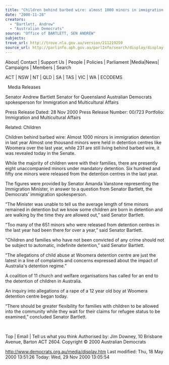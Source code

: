```yaml
---
title: "Children behind barbed wire: almost 1000 minors in immigration detention in last year."
date: "2000-11-28"
creators:
  - "Bartlett, Andrew"
  - "Australian Democrats"
source: "Office of BARTLETT, SEN ANDREW"
subjects:
trove_url: http://trove.nla.gov.au/version/211219259
source_url: http://parlinfo.aph.gov.au/parlInfo/search/display/display.w3p;query=Id%3A%22media/pressrel/LLY26%22
---
```


 About| Contact | Support Us | People | Policies | Parliament |Media|News| Campaigns | Members | Search

 ACT | NSW | NT | QLD | SA | TAS | VIC | WA | ECODEMS

   Media Releases

 Senator Andrew Bartlett Senator for Queensland Australian Democrats spokesperson for Immigration and Multicultural Affairs

 Press Release Dated: 28 Nov 2000 Press Release Number: 00/723 Portfolio: Immigration and Multicultural Affairs

 Related: Children

 Children behind barbed wire: Almost 1000 minors in immigration detention in last year Almost one thousand minors were held in detention centres like Woomera over the last year, while 231 are still living behind barbed wire, it was revealed today in the Senate.

 While the majority of children were with their families, there are presently eight unaccompanied minors under mandatory detention. Six hundred and fifty one minors were released from the detention centres in the last year.

 The figures were provided by Senator Amanda Vanstone representing the Immigration Minister, in answer to a question from Senator Bartlett, the Democrats’ immigration spokesperson.

 “The Minister was unable to tell us the average length of time minors remained in detention but we know some children are born in detention and are walking by the time they are allowed out,” said Senator Bartlett.

 “Too many of the 651 minors who were released from detention centres in the last year had been there for over a year,” said Senator Bartlett.

 “Children and families who have not been convicted of any crime should not be subject to automatic, indefinite detention,” said Senator Bartlett.

 “The allegations of child abuse at Woomera detention centre are just the latest in a line of complaints and concerns expressed about the impact of Australia's detention regime.”

 A coalition of 11 church and welfare organisations has called for an end to the detention of children in Australia.

 An inquiry into allegations of a rape of a 12 year old boy at Woomera detention centre began today.

 “There should be greater flexibility for families with children to be allowed into the community while they wait for their claims for refugee status to be examined,” concluded Senator Bartlett.

  

 Top | Email | Tell us what you think Authorised by: Jim Downey, 10 Brisbane Avenue, Barton ACT 2604. Copyright © 2000 Australian Democrats

 http://www.democrats.org.au/media/display.htm Last modified: Thu, 18 May 2000 13:51:26 Today: Wed, 29 Nov 2000 13:05:54  

